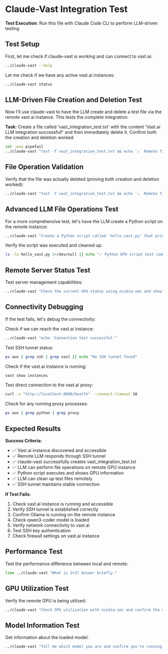 # Claude-Vast Integration Test

**Test Execution**: Run this file with Claude Code CLI to perform LLM-driven testing

## Test Setup

First, let me check if claude-vast is working and can connect to vast.ai:

```bash
../claude-vast --help
```

Let me check if we have any active vast.ai instances:

```bash
../claude-vast status
```

## LLM-Driven File Creation and Deletion Test

Now I'll use claude-vast to have the LLM create and delete a test file via the remote vast.ai instance. This tests the complete integration:

**Task**: Create a file called 'vast_integration_test.txt' with the content 'Vast.ai LLM integration successful!' and then immediately delete it. Confirm both the creation and deletion worked.

```bash
set -euo pipefail
../claude-vast "test -f vast_integration_test.txt && echo '⚠️  Remote file still present' || echo '✅ File successfully removed'"
```

## File Operation Validation

Verify that the file was actually deleted (proving both creation and deletion worked):

```bash
../claude-vast "test -f vast_integration_test.txt && echo '⚠️  Remote file still present' || echo '✅ File successfully removed'"
```

## Advanced LLM File Operations Test

For a more comprehensive test, let's have the LLM create a Python script on the remote instance:

```bash
../claude-vast "Create a Python script called 'hello_vast.py' that prints 'Hello from Vast.ai GPU!' and shows the current GPU information using nvidia-smi. Then execute it to show it works, and finally delete it."
```

Verify the script was executed and cleaned up:

```bash
ls -la hello_vast.py 2>/dev/null || echo "✅ Python GPU script test completed successfully"
```

## Remote Server Status Test

Test server management capabilities:

```bash
../claude-vast "Check the current GPU status using nvidia-smi and show the memory usage"
```

## Connectivity Debugging

If the test fails, let's debug the connectivity:

Check if we can reach the vast.ai instance:

```bash
../claude-vast "echo 'Connection test successful'"
```

Test SSH tunnel status:

```bash
ps aux | grep ssh | grep vast || echo "No SSH tunnel found"
```

Check if the vast.ai instance is running:

```bash
vast show instances
```

Test direct connection to the vast.ai proxy:

```bash
curl -v "http://localhost:8000/health" --connect-timeout 10
```

Check for any running proxy processes:

```bash
ps aux | grep python | grep proxy
```

## Expected Results

**Success Criteria:**
- ✅ Vast.ai instance discovered and accessible
- ✅ Remote LLM responds through SSH tunnel  
- ✅ claude-vast successfully creates vast_integration_test.txt
- ✅ LLM can perform file operations on remote GPU instance
- ✅ Python script executes and shows GPU information
- ✅ LLM can clean up test files remotely
- ✅ SSH tunnel maintains stable connection

**If Test Fails:**
1. Check vast.ai instance is running and accessible
2. Verify SSH tunnel is established correctly
3. Confirm Ollama is running on the remote instance
4. Check qwen3-coder model is loaded
5. Verify network connectivity to vast.ai
6. Test SSH key authentication
7. Check firewall settings on vast.ai instance

## Performance Test

Test the performance difference between local and remote:

```bash
time ../claude-vast "What is 2+2? Answer briefly."
```

## GPU Utilization Test

Verify the remote GPU is being utilized:

```bash
../claude-vast "Check GPU utilization with nvidia-smi and confirm the model is loaded in GPU memory"
```

## Model Information Test

Get information about the loaded model:

```bash
../claude-vast "Tell me which model you are and confirm you're running on a vast.ai GPU instance"
```